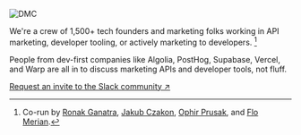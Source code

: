 ![DMC](https://gfycat.com/ConfusedGracefulArgentinehornedfrog.gif)

We're a crew of 1,500+ tech founders and marketing folks working in API marketing, developer tooling, or actively marketing to developers. [^1]

People from dev-first companies like Algolia, PostHog, Supabase, Vercel, and Warp are all in to discuss marketing APIs and developer tools, not fluff.

[Request an invite to the Slack community ↗︎](https://go.marketingto.dev/join)

[^1]: Co-run by [Ronak Ganatra](https://twitter.com/gunnyganatra), [Jakub Czakon](https://twitter.com/jczakon/), [Ophir Prusak](https://www.linkedin.com/in/ophirprusak/), and [Flo Merian](https://twitter.com/fmerian).